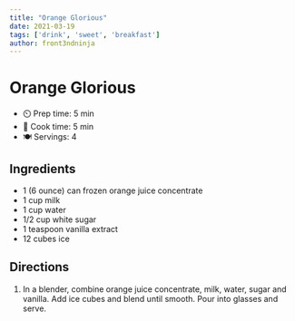 ```yaml
---
title: "Orange Glorious"
date: 2021-03-19
tags: ['drink', 'sweet', 'breakfast']
author: front3ndninja
---
```


# Orange Glorious

- ⏲️ Prep time: 5 min
- 🍳 Cook time: 5 min
- 🍽️ Servings: 4

## Ingredients

- 1 (6 ounce) can frozen orange juice concentrate
- 1 cup milk
- 1 cup water
- 1/2 cup white sugar
- 1 teaspoon vanilla extract
- 12 cubes ice

## Directions

1. In a blender, combine orange juice concentrate, milk, water, sugar and vanilla. Add ice cubes and blend until smooth. Pour into glasses and serve.
